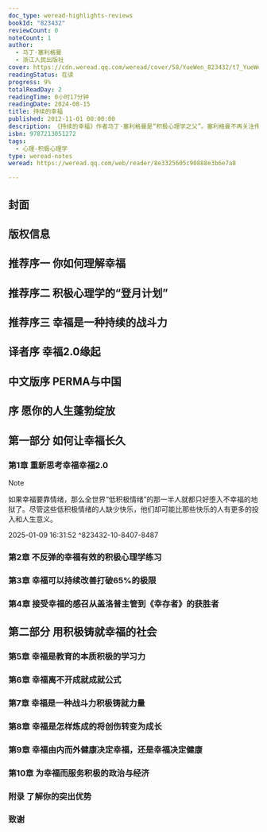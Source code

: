 ```yaml
---
doc_type: weread-highlights-reviews
bookId: "823432"
reviewCount: 0
noteCount: 1
author:
  - 马丁·塞利格曼
  - 浙江人民出版社
cover: https://cdn.weread.qq.com/weread/cover/58/YueWen_823432/t7_YueWen_823432.jpg
readingStatus: 在读
progress: 9%
totalReadDay: 2
readingTime: 0小时17分钟
readingDate: 2024-08-15
title: 持续的幸福
published: 2012-11-01 00:00:00
description: 《持续的幸福》作者马丁·塞利格曼是“积极心理学之父”。塞利格曼不再关注传统心理学注重的“如何减轻人们的痛苦”，专注于如何建立人们的幸福感，并让幸福感持续下去。 《持续的幸福》这本书中的幸福理念是在《真实的幸福》一书的基础上扩充而来的，在书中，塞利格曼具体阐释了构建幸福的具体方法。他提出，实现幸福人生应具有5个元素（PERMA）, 即，要有积极的情绪(positive emotion)、要投入（engagement）、要有良好的人际关系（relationships）、做的事要有意义和目的（meaning and purpose）、要有成就感（accomplishment）。PERMA不仅能帮助人们笑得更多，感到更满意、满足，还能带来更好的生产力、更多的健康，以及一个和平的世界。
isbn: 9787213051272
tags:
  - 心理-积极心理学
type: weread-notes
weread: https://weread.qq.com/web/reader/8e3325605c90888e3b6e7a8

---
```



## 封面

## 版权信息

## 推荐序一 你如何理解幸福

## 推荐序二 积极心理学的“登月计划”

## 推荐序三 幸福是一种持续的战斗力

## 译者序 幸福2.0缘起

## 中文版序 PERMA与中国

## 序 愿你的人生蓬勃绽放

## 第一部分 如何让幸福长久

### 第1章 重新思考幸福幸福2.0

> [!NOTE] 
> 如果幸福要靠情绪，那么全世界“低积极情绪”的那一半人就都只好堕入不幸福的地狱了。尽管这些低积极情绪的人缺少快乐，他们却可能比那些快乐的人有更多的投入和人生意义。
> 
> 2025-01-09 16:31:52 ^823432-10-8407-8487

### 第2章 不反弹的幸福有效的积极心理学练习

### 第3章 幸福可以持续改善打破65%的极限

### 第4章 接受幸福的感召从盖洛普主管到《幸存者》的获胜者

## 第二部分 用积极铸就幸福的社会

### 第5章 幸福是教育的本质积极的学习力

### 第6章 幸福离不开成就成就公式

### 第7章 幸福是一种战斗力积极铸就力量

### 第8章 幸福是怎样炼成的将创伤转变为成长

### 第9章 幸福由内而外健康决定幸福，还是幸福决定健康

### 第10章 为幸福而服务积极的政治与经济

### 附录 了解你的突出优势

### 致谢

